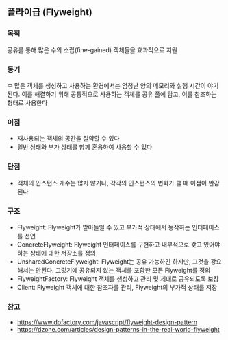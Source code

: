 ## 플라이급 (Flyweight)

### 목적
공유를 통해 많은 수의 소립(fine-gained) 객체들을 효과적으로 지원

### 동기
수 많은 객체를 생성하고 사용하는 환경에서는 엄청난 양의 메모리와 실행 시간이 야기된다. 이를 해결하기 위해 공통적으로 사용하는 객체를 공유 풀에 담고, 이를 참조하는 형태로 사용한다

### 이점
- 재사용되는 객체의 공간을 절약할 수 있다
- 일반 상태와 부가 상태를 함께 혼용하여 사용할 수 있다

### 단점
- 객체의 인스턴스 개수는 많지 않거나, 각각의 인스턴스의 변화가 클 때 이점이 반감된다

### 구조
- Flyweight: Flyweight가 받아들일 수 있고 부가적 상태에서 동작하는 인터페이스를 선언
- ConcreteFlyweight: Flyweight 인터페이스를 구현하고 내부적으로 갖고 있어야 하는 상태에 대한 저장소를 정의
- UnsharedConcreteFlyweight: Flyweight는 공유 가능하긴 하지만, 그것을 강요해서는 안된다. 그렇기에 공유되지 않는 객체를 포함한 모든 Flyweight를 정의
- FlyweightFactory: Flyweight 객체를 생성하고 관리 및 제대로 공유되도록 보장
- Client: Flyweight 객체에 대한 참조자를 관리, Flyweight의 부가적 상태를 저장

### 참고

- https://www.dofactory.com/javascript/flyweight-design-pattern
- https://dzone.com/articles/design-patterns-in-the-real-world-flyweight
